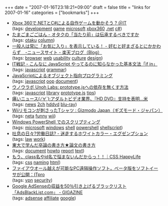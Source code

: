 +++
date = "2007-01-16T23:18:21+09:00"
draft = false
title = "links for 2007-01-16"
categories = ["bookmarks"]
+++

<ul class="delicious">
	<li>
		<div class="delicious-link"><a href="http://www.atmarkit.co.jp/fdotnet/directxworld/xnaanniversary01/xnaanniversary01_01.html">Xbox 360で.NETとC#による自作ゲームを動かそう ? ＠IT</a></div>
		<div class="delicious-tags">(tags: <a href="http://del.icio.us/nobu666/development">development</a> <a href="http://del.icio.us/nobu666/game">game</a> <a href="http://del.icio.us/nobu666/microsoft">microsoft</a> <a href="http://del.icio.us/nobu666/xbox360">xbox360</a> <a href="http://del.icio.us/nobu666/.net">.net</a> <a href="http://del.icio.us/nobu666/c#">c#</a>)</div>
	</li>
	<li>
		<div class="delicious-link"><a href="http://d.hatena.ne.jp/makaronisan/20070114/1168715267">たまごまごごはん - オタクの「当たり前」は伝承するべきですか</a></div>
		<div class="delicious-tags">(tags: <a href="http://del.icio.us/nobu666/otaku">otaku</a> <a href="http://del.icio.us/nobu666/column">column</a>)</div>
	</li>
	<li>
		<div class="delicious-link"><a href="http://plaza.rakuten.co.jp/catfrog/diary/200701140026/">一般人は常に「お気に入り」を表示している！ - 好むと好まざるとにかかわらず　-ニュースサイト - 楽天ブログ（Blog）</a></div>
		<div class="delicious-tags">(tags: <a href="http://del.icio.us/nobu666/browser">browser</a> <a href="http://del.icio.us/nobu666/web">web</a> <a href="http://del.icio.us/nobu666/usability">usability</a> <a href="http://del.icio.us/nobu666/culture">culture</a> <a href="http://del.icio.us/nobu666/design">design</a>)</div>
	</li>
	<li>
		<div class="delicious-link"><a href="http://d.hatena.ne.jp/amachang/20070115/1168859275">IT戦記 - こんなに JavaScript やってるのに知らなかった基本文法「if in」</a></div>
		<div class="delicious-tags">(tags: <a href="http://del.icio.us/nobu666/javascript">javascript</a> <a href="http://del.icio.us/nobu666/grammar">grammar</a>)</div>
	</li>
	<li>
		<div class="delicious-link"><a href="http://www.morijp.com/masarl/homepage3.nifty.com/masarl/article/js-oop.html">JavaScriptによるオブジェクト指向プログラミング</a></div>
		<div class="delicious-tags">(tags: <a href="http://del.icio.us/nobu666/javascript">javascript</a> <a href="http://del.icio.us/nobu666/oop">oop</a> <a href="http://del.icio.us/nobu666/document">document</a>)</div>
	</li>
	<li>
		<div class="delicious-link"><a href="http://labs.unoh.net/2007/01/komagata.html">ウノウラボ Unoh Labs: prototype.jsへの依存を無くす方法</a></div>
		<div class="delicious-tags">(tags: <a href="http://del.icio.us/nobu666/javascript">javascript</a> <a href="http://del.icio.us/nobu666/library">library</a> <a href="http://del.icio.us/nobu666/prototype.js">prototype.js</a> <a href="http://del.icio.us/nobu666/tips">tips</a>)</div>
	</li>
	<li>
		<div class="delicious-link"><a href="http://blog.livedoor.jp/dqnplus/archives/899566.html">痛いニュース(ﾉ∀`):アダルトビデオ業界、『HD DVD』支持を表明…米</a></div>
		<div class="delicious-tags">(tags: <a href="http://del.icio.us/nobu666/news">news</a> <a href="http://del.icio.us/nobu666/2ch">2ch</a> <a href="http://del.icio.us/nobu666/hddvd">hddvd</a> <a href="http://del.icio.us/nobu666/blu-ray">blu-ray</a>)</div>
	</li>
	<li>
		<div class="delicious-link"><a href="http://www.gizmodo.jp/2007/01/post_743.html">Wiiリモコンが刺さったTシャツ : Gizmodo Japan（ギズモード・ジャパン）</a></div>
		<div class="delicious-tags">(tags: <a href="http://del.icio.us/nobu666/neta">neta</a> <a href="http://del.icio.us/nobu666/funny">funny</a> <a href="http://del.icio.us/nobu666/wii">wii</a>)</div>
	</li>
	<li>
		<div class="delicious-link"><a href="http://www.microsoft.com/japan/technet/scriptcenter/hubs/msh.mspx">Windows PowerShell でのスクリプティング</a></div>
		<div class="delicious-tags">(tags: <a href="http://del.icio.us/nobu666/microsoft">microsoft</a> <a href="http://del.icio.us/nobu666/windows">windows</a> <a href="http://del.icio.us/nobu666/shell">shell</a> <a href="http://del.icio.us/nobu666/powershell">powershell</a> <a href="http://del.icio.us/nobu666/shellscript">shellscript</a>)</div>
	</li>
	<li>
		<div class="delicious-link"><a href="http://d.hatena.ne.jp/roumuya/20070115">吐息の日々?労働日誌? - 迷走するホワイトカラー・エグゼンプション</a></div>
		<div class="delicious-tags">(tags: <a href="http://del.icio.us/nobu666/law">law</a> <a href="http://del.icio.us/nobu666/work">work</a>)</div>
	</li>
	<li>
		<div class="delicious-link"><a href="http://staff.aist.go.jp/toru-nakata/sotsuron.html">東大で学んだ卒論の書き方★論文の書き方</a></div>
		<div class="delicious-tags">(tags: <a href="http://del.icio.us/nobu666/document">document</a> <a href="http://del.icio.us/nobu666/howto">howto</a> <a href="http://del.icio.us/nobu666/report">report</a> <a href="http://del.icio.us/nobu666/text">text</a>)</div>
	</li>
	<li>
		<div class="delicious-link"><a href="http://css-happylife.com/log/memo/000100.shtml">もう、class名やid名で悩まないんだからっ！！｜CSS HappyLife</a></div>
		<div class="delicious-tags">(tags: <a href="http://del.icio.us/nobu666/css">css</a> <a href="http://del.icio.us/nobu666/naming">naming</a> <a href="http://del.icio.us/nobu666/html">html</a>)</div>
	</li>
	<li>
		<div class="delicious-link"><a href="http://itpro.nikkeibp.co.jp/article/NEWS/20070116/258417/">ファイアウオール越えが可能なPC遠隔操作ソフト，ベータ版をソフトイーサが公開：ITpro</a></div>
		<div class="delicious-tags">(tags: <a href="http://del.icio.us/nobu666/vpn">vpn</a> <a href="http://del.icio.us/nobu666/security">security</a>)</div>
	</li>
	<li>
		<div class="delicious-link"><a href="http://gigazine.net/index.php?/news/comments/20070109_adsblacklist/">Google AdSenseの収益を50％引き上げるブラックリスト「AdsBlackList.com」 - GIGAZINE</a></div>
		<div class="delicious-tags">(tags: <a href="http://del.icio.us/nobu666/adsense">adsense</a> <a href="http://del.icio.us/nobu666/affiliate">affiliate</a> <a href="http://del.icio.us/nobu666/google">google</a>)</div>
	</li>
</ul>
